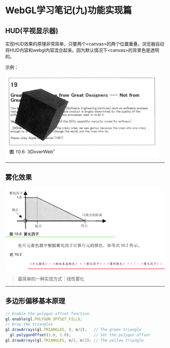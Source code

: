 # WebGL学习笔记\(九\)功能实现篇

## HUD\(平视显示器\)

实现HUD效果的原理非常简单，只要两个&lt;canvas&gt;的两个位置重叠，浏览器自动将HUD内容和webgl内容混合起来。因为默认情况下&lt;canvas&gt;的背景色是透明的。

示例：

![](/assets/import.png)

---

## 雾化效果

![](/assets/im1port.png)

> 最简单的一种实现方式：线性雾化

---

## 多边形偏移基本原理

```js
// Enable the polygon offset function
gl.enable(gl.POLYGON_OFFSET_FILL);
// Draw the triangles
gl.drawArrays(gl.TRIANGLES, 0, n/2);   // The green triangle
  gl.polygonOffset(1.0, 1.0);          // Set the polygon offset
gl.drawArrays(gl.TRIANGLES, n/2, n/2); // The yellow triangle
```



